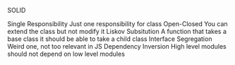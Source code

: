 SOLID

Single Responsibility
    Just one responsibility for class
Open-Closed 
    You can extend the class but not modify it
Liskov Subsitution
    A function that takes a base class it should be able to take a child class
Interface Segregation
    Weird one, not too relevant in JS
Dependency Inversion
    High level modules should not depend on low level modules